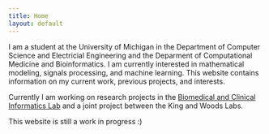 ```yaml
---
title: Home
layout: default
---
```


I am a student at the University of Michigan in the Department of Computer Science and Electricial Engineering and the Deparment of Computational Medicine and Bioinformatics. I am currently interested in mathematical modeling, signals processing, and machine learning. This website contains information on my current work, previous projects, and interests.

Currently I am working on research projects in the [Biomedical and Clinical Informatics Lab](https://najarianlab.ccmb.med.umich.edu/people/joshua-pickard) and a joint project between the King and Woods Labs.

This website is still a work in progress :)
